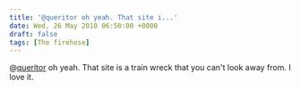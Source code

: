 ```yaml
---
title: '@queritor oh yeah. That site i...'
date: Wed, 26 May 2010 06:50:00 +0000
draft: false
tags: [The firehose]
---
```


@[queritor](http://twitter.com/queritor) oh yeah. That site is a train wreck that you can't look away from. I love it.